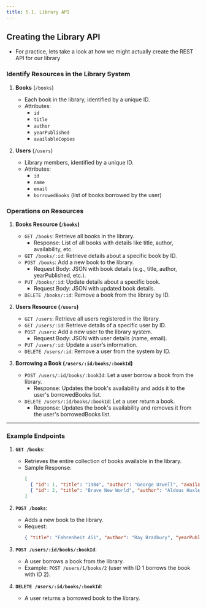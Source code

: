 ```yaml
---
title: 5.1. Library API
---
```

## Creating the Library API
- For practice, lets take a look at how we might actually create the REST API for our library

### Identify Resources in the Library System

1. **Books** (`/books`)
   - Each book in the library, identified by a unique ID.
   - Attributes:
     - `id`
     - `title`
     - `author`
     - `yearPublished`
     - `availableCopies`

2. **Users** (`/users`)
   - Library members, identified by a unique ID.
   - Attributes:
     - `id`
     - `name`
     - `email`
     - `borrowedBooks` (list of books borrowed by the user)

### Operations on Resources

1. **Books Resource (`/books`)**
   - `GET /books`: Retrieve all books in the library.
     - Response: List of all books with details like title, author, availability, etc.
   - `GET /books/:id`: Retrieve details about a specific book by ID.
   - `POST /books`: Add a new book to the library.
     - Request Body: JSON with book details (e.g., title, author, yearPublished, etc.).
   - `PUT /books/:id`: Update details about a specific book.
     - Request Body: JSON with updated book details.
   - `DELETE /books/:id`: Remove a book from the library by ID.

2. **Users Resource (`/users`)**
   - `GET /users`: Retrieve all users registered in the library.
   - `GET /users/:id`: Retrieve details of a specific user by ID.
   - `POST /users`: Add a new user to the library system.
     - Request Body: JSON with user details (name, email).
   - `PUT /users/:id`: Update a user’s information.
   - `DELETE /users/:id`: Remove a user from the system by ID.

4. **Borrowing a Book (`/users/:id/books/:bookId`)**
   - `POST /users/:id/books/:bookId`: Let a user borrow a book from the library.
     - Response: Updates the book's availability and adds it to the user's borrowedBooks list.
   - `DELETE /users/:id/books/:bookId`: Let a user return a book.
     - Response: Updates the book's availability and removes it from the user's borrowedBooks list.

---

### Example Endpoints

1. **`GET /books`**:
   - Retrieves the entire collection of books available in the library.
   - Sample Response:
     ```json
     [
       { "id": 1, "title": "1984", "author": "George Orwell", "availableCopies": 3 },
       { "id": 2, "title": "Brave New World", "author": "Aldous Huxley", "availableCopies": 5 }
     ]
     ```

2. **`POST /books`**:
   - Adds a new book to the library.
   - Request:
     ```json
     { "title": "Fahrenheit 451", "author": "Ray Bradbury", "yearPublished": 1953, "availableCopies": 2 }
     ```

3. **`POST /users/:id/books/:bookId`**:
   - A user borrows a book from the library.
   - Example: `POST /users/1/books/2` (user with ID 1 borrows the book with ID 2).

4. **`DELETE /users/:id/books/:bookId`**:
   - A user returns a borrowed book to the library.